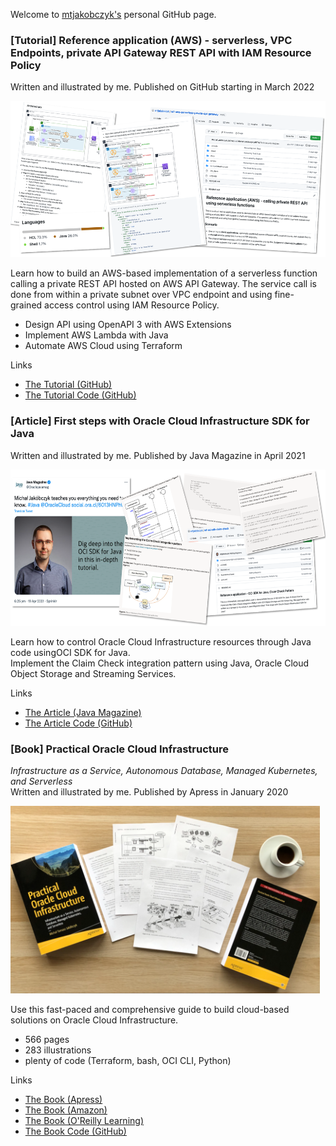 Welcome to [mtjakobczyk's](https://github.com/mtjakobczyk) personal GitHub page.

### [Tutorial] Reference application (AWS) - serverless, VPC Endpoints, private API Gateway REST API with IAM Resource Policy
Written and illustrated by me. Published on GitHub starting in March 2022

<img src="https://github.com/mtjakobczyk/mtjakobczyk.github.io/blob/main/pictures/aws-tutorial.png?raw=true" height="250">

Learn how to build an AWS-based implementation of a serverless function calling a private REST API hosted on AWS API Gateway. The service call is done from within a private subnet over VPC endpoint and using fine-grained access control using IAM Resource Policy.

- Design API using OpenAPI 3 with AWS Extensions
- Implement AWS Lambda with Java 
- Automate AWS Cloud using Terraform

Links
- [The Tutorial (GitHub)](https://github.com/mtjakobczyk/ref-aws-serverless-private-api-gateway/blob/main/README.md)
- [The Tutorial Code (GitHub)](https://github.com/mtjakobczyk/ref-aws-serverless-private-api-gateway)

### [Article] First steps with Oracle Cloud Infrastructure SDK for Java
Written and illustrated by me. Published by Java Magazine in April 2021

<img src="https://github.com/mtjakobczyk/mtjakobczyk.github.io/blob/main/pictures/java-mag-overview.png?raw=true" height="250">

Learn how to control Oracle Cloud Infrastructure resources through Java code usingOCI SDK for Java.  
Implement the Claim Check integration pattern using Java, Oracle Cloud Object Storage and Streaming Services.

Links
- [The Article (Java Magazine)](https://blogs.oracle.com/javamagazine/post/first-steps-with-oracle-cloud-infrastructure-sdk-for-java)
- [The Article Code (GitHub)](https://github.com/mtjakobczyk/ref-oci-sdk-claim-check)

### [Book] Practical Oracle Cloud Infrastructure
*Infrastructure as a Service, Autonomous Database, Managed Kubernetes, and Serverless*  
Written and illustrated by me. Published by Apress in January 2020

<img src="https://github.com/mtjakobczyk/mtjakobczyk.github.io/blob/main/pictures/practical-oci-display.png?raw=true" height="300">

Use this fast-paced and comprehensive guide to build cloud-based solutions on Oracle Cloud Infrastructure.

- 566 pages
- 283 illustrations
- plenty of code (Terraform, bash, OCI CLI, Python)

Links
- [The Book (Apress)](https://www.apress.com/gp/book/9781484255056)
- [The Book (Amazon)](https://www.amazon.com/Practical-Oracle-Cloud-Infrastructure-Autonomous/dp/1484255054)
- [The Book (O'Reilly Learning)](https://www.oreilly.com/library/view/practical-oracle-cloud/9781484255063/)
- [The Book Code (GitHub)](https://github.com/mtjakobczyk/oci-book)


